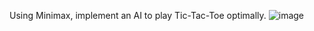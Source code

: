 Using Minimax, implement an AI to play Tic-Tac-Toe optimally.
![image](https://github.com/user-attachments/assets/cbc1286f-5aef-411a-9a72-79a42667a8df)
